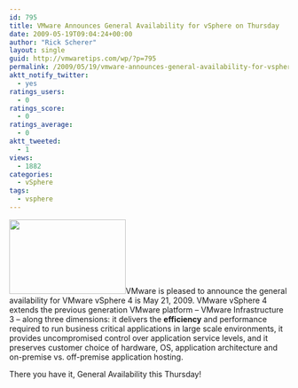 ```yaml
---
id: 795
title: VMware Announces General Availability for vSphere on Thursday
date: 2009-05-19T09:04:24+00:00
author: "Rick Scherer"
layout: single
guid: http://vmwaretips.com/wp/?p=795
permalink: /2009/05/19/vmware-announces-general-availability-for-vsphere-on-thursday/
aktt_notify_twitter:
  - yes
ratings_users:
  - 0
ratings_score:
  - 0
ratings_average:
  - 0
aktt_tweeted:
  - 1
views:
  - 1882
categories:
  - vSphere
tags:
  - vsphere
---
```

<a href="http://www.vmware.com/products/vsphere/index.html" target="_blank"><img class="alignright size-full wp-image-796" title="vsphere4" src="http://vmwaretips.com/wp/wp-content/uploads/2009/05/vsphere_banner225.gif" alt="" width="210" height="134" /></a>VMware is pleased to announce the general availability for VMware vSphere 4 is May 21, 2009. VMware vSphere 4 extends the previous generation VMware platform – VMware Infrastructure 3 – along three dimensions: it delivers the **efficiency** and performance required to run business critical applications in large scale environments, it provides uncompromised control over application service levels, and it preserves customer choice of hardware, OS, application architecture and on-premise vs. off-premise application hosting.

There you have it, General Availability this Thursday!